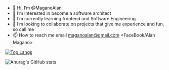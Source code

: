 - 👋 Hi, I’m @MaganoAlan
- 👀 I’m interested in become a software architect
- 🌱 I’m currently learning frontend and Software Engineering
- 💞️ I’m looking to collaborate on projects that give me experience and fun, so call me
- 📫 How to reach me email <maganoalan@gmail.com> <FaceBook/Alan Magano>


[![Top Langs](https://github-readme-stats.vercel.app/api/top-langs/?username=MaganoAlan&show_icons=true&theme=dracula)](https://github.com/anuraghazra/github-readme-stats)

![Anurag's GitHub stats](https://github-readme-stats.vercel.app/api?username=MaganoAlan&show_icons=true&theme=dracula)


<!---
MaganoAlan/MaganoAlan is a ✨ special ✨ repository because its `README.md` (this file) appears on your GitHub profile.
You can click the Preview link to take a look at your changes.
--->
